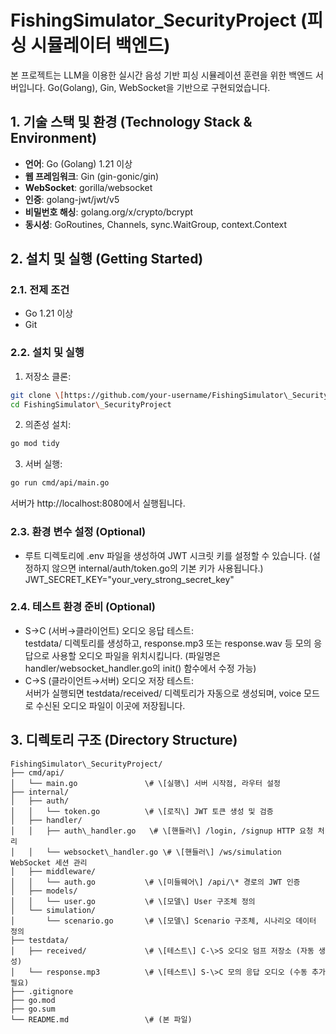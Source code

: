 # **FishingSimulator\_SecurityProject (피싱 시뮬레이터 백엔드)**

본 프로젝트는 LLM을 이용한 실시간 음성 기반 피싱 시뮬레이션 훈련을 위한 백엔드 서버입니다. Go(Golang), Gin, WebSocket을 기반으로 구현되었습니다.

## **1\. 기술 스택 및 환경 (Technology Stack & Environment)**

* **언어**: Go (Golang) 1.21 이상  
* **웹 프레임워크**: Gin (gin-gonic/gin)  
* **WebSocket**: gorilla/websocket  
* **인증**: golang-jwt/jwt/v5  
* **비밀번호 해싱**: golang.org/x/crypto/bcrypt  
* **동시성**: GoRoutines, Channels, sync.WaitGroup, context.Context

## **2\. 설치 및 실행 (Getting Started)**

### **2.1. 전제 조건**

* Go 1.21 이상  
* Git

### **2.2. 설치 및 실행**

1. 저장소 클론:  
```bash
git clone \[https://github.com/your-username/FishingSimulator\_SecurityProject.git\](https://github.com/your-username/FishingSimulator\_SecurityProject.git)  
cd FishingSimulator\_SecurityProject
```

2. 의존성 설치:
```bash 
go mod tidy
```

3. 서버 실행:
```bash  
go run cmd/api/main.go
```

   서버가 http://localhost:8080에서 실행됩니다.

### **2.3. 환경 변수 설정 (Optional)**

* 루트 디렉토리에 .env 파일을 생성하여 JWT 시크릿 키를 설정할 수 있습니다. (설정하지 않으면 internal/auth/token.go의 기본 키가 사용됩니다.)  
  JWT\_SECRET\_KEY="your\_very\_strong\_secret\_key"

### **2.4. 테스트 환경 준비 (Optional)**

* S→C (서버→클라이언트) 오디오 응답 테스트:  
  testdata/ 디렉토리를 생성하고, response.mp3 또는 response.wav 등 모의 응답으로 사용할 오디오 파일을 위치시킵니다. (파일명은 handler/websocket\_handler.go의 init() 함수에서 수정 가능)  
* C→S (클라이언트→서버) 오디오 저장 테스트:  
  서버가 실행되면 testdata/received/ 디렉토리가 자동으로 생성되며, voice 모드로 수신된 오디오 파일이 이곳에 저장됩니다.

## **3\. 디렉토리 구조 (Directory Structure)**
```
FishingSimulator\_SecurityProject/  
├── cmd/api/  
│   └── main.go               \# \[실행\] 서버 시작점, 라우터 설정  
├── internal/  
│   ├── auth/  
│   │   └── token.go          \# \[로직\] JWT 토큰 생성 및 검증  
│   ├── handler/  
│   │   ├── auth\_handler.go   \# \[핸들러\] /login, /signup HTTP 요청 처리  
│   │   └── websocket\_handler.go \# \[핸들러\] /ws/simulation WebSocket 세션 관리  
│   ├── middleware/  
│   │   └── auth.go           \# \[미들웨어\] /api/\* 경로의 JWT 인증  
│   ├── models/  
│   │   └── user.go           \# \[모델\] User 구조체 정의  
│   └── simulation/  
│       └── scenario.go       \# \[모델\] Scenario 구조체, 시나리오 데이터 정의  
├── testdata/  
│   ├── received/             \# \[테스트\] C-\>S 오디오 덤프 저장소 (자동 생성)  
│   └── response.mp3          \# \[테스트\] S-\>C 모의 응답 오디오 (수동 추가 필요)  
├── .gitignore  
├── go.mod  
├── go.sum  
└── README.md                 \# (본 파일)  
```